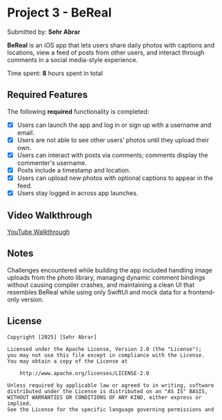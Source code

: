 # Project 3 - **BeReal**

Submitted by: **Sehr Abrar**

**BeReal** is an iOS app that lets users share daily photos with captions and locations, view a feed of posts from other users, and interact through comments in a social media-style experience.  

Time spent: **8** hours spent in total  

## Required Features

The following **required** functionality is completed:

- [x] Users can launch the app and log in or sign up with a username and email.  
- [x] Users are not able to see other users’ photos until they upload their own.  
- [x] Users can interact with posts via comments; comments display the commenter's username.  
- [x] Posts include a timestamp and location.  
- [x] Users can upload new photos with optional captions to appear in the feed.  
- [x] Users stay logged in across app launches.  

## Video Walkthrough

[YouTube Walkthrough](https://youtube.com/shorts/0CfLS68b9cw?feature=share)  

## Notes

Challenges encountered while building the app included handling image uploads from the photo library, managing dynamic comment bindings without causing compiler crashes, and maintaining a clean UI that resembles BeReal while using only SwiftUI and mock data for a frontend-only version.  

## License

    Copyright [2025] [Sehr Abrar]

    Licensed under the Apache License, Version 2.0 (the "License");
    you may not use this file except in compliance with the License.
    You may obtain a copy of the License at

        http://www.apache.org/licenses/LICENSE-2.0

    Unless required by applicable law or agreed to in writing, software
    distributed under the License is distributed on an "AS IS" BASIS,
    WITHOUT WARRANTIES OR CONDITIONS OF ANY KIND, either express or implied.
    See the License for the specific language governing permissions and

